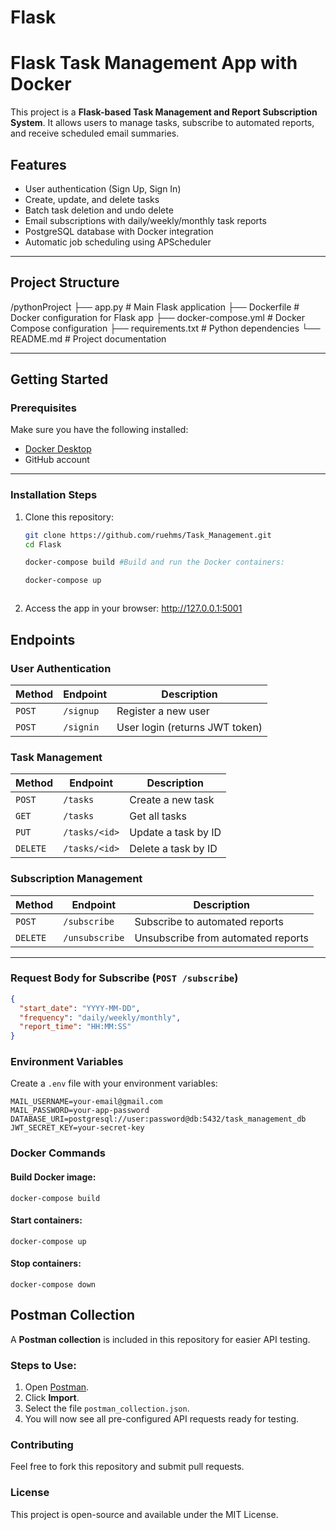 # Flask
# Flask Task Management App with Docker

This project is a **Flask-based Task Management and Report Subscription System**. It allows users to manage tasks, subscribe to automated reports, and receive scheduled email summaries.

## **Features**

- User authentication (Sign Up, Sign In)
- Create, update, and delete tasks
- Batch task deletion and undo delete
- Email subscriptions with daily/weekly/monthly task reports
- PostgreSQL database with Docker integration
- Automatic job scheduling using APScheduler

---

## **Project Structure**

/pythonProject 
├── app.py # Main Flask application 
├── Dockerfile # Docker configuration for Flask app 
├── docker-compose.yml # Docker Compose configuration 
├── requirements.txt # Python dependencies 
└── README.md # Project documentation

---

## **Getting Started**

### **Prerequisites**
Make sure you have the following installed:
- [Docker Desktop](https://www.docker.com/products/docker-desktop/)
- GitHub account

---

### **Installation Steps**

1. Clone this repository:
   ```bash
   git clone https://github.com/ruehms/Task_Management.git
   cd Flask

   docker-compose build #Build and run the Docker containers:

   docker-compose up



3. Access the app in your browser:
    http://127.0.0.1:5001


## **Endpoints**

### **User Authentication**
| Method | Endpoint   | Description  |
|--------|------------|--------------|
| `POST` | `/signup`  | Register a new user |
| `POST` | `/signin`  | User login (returns JWT token) |

### **Task Management**
| Method  | Endpoint       | Description          |
|---------|----------------|---------------------|
| `POST`  | `/tasks`        | Create a new task    |
| `GET`   | `/tasks`        | Get all tasks        |
| `PUT`   | `/tasks/<id>`   | Update a task by ID  |
| `DELETE`| `/tasks/<id>`   | Delete a task by ID  |

### **Subscription Management**
| Method  | Endpoint         | Description                       |
|---------|------------------|------------------------------------|
| `POST`  | `/subscribe`      | Subscribe to automated reports     |
| `DELETE`| `/unsubscribe`    | Unsubscribe from automated reports |

---

### **Request Body for Subscribe (`POST /subscribe`)**

```json
{
  "start_date": "YYYY-MM-DD",
  "frequency": "daily/weekly/monthly",
  "report_time": "HH:MM:SS"
}
```


### **Environment Variables**

Create a `.env` file with your environment variables:

```env
MAIL_USERNAME=your-email@gmail.com
MAIL_PASSWORD=your-app-password
DATABASE_URI=postgresql://user:password@db:5432/task_management_db
JWT_SECRET_KEY=your-secret-key
```  

### Docker Commands

#### Build Docker image:
```docker-compose build```
#### Start containers:
```docker-compose up```
#### Stop containers:
```docker-compose down```

## **Postman Collection**

A **Postman collection** is included in this repository for easier API testing.

### **Steps to Use:**
1. Open [Postman](https://www.postman.com/downloads/).
2. Click **Import**.
3. Select the file `postman_collection.json`.
4. You will now see all pre-configured API requests ready for testing.


### Contributing

Feel free to fork this repository and submit pull requests.

### License

This project is open-source and available under the MIT License.


